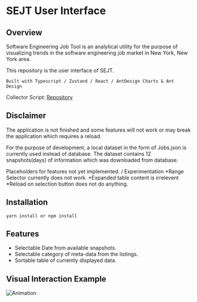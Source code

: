 # SEJT User Interface
## Overview
Software Engineering Job Tool is an analytical utility for the purpose of visualizing trends in the software engineering job market in New York, New York area.

This repository is the user interface of SEJT.

``
Built with Typescript / Zustand / React / AntDesign Charts & Ant Design
``

  Collector Script: [Repository](https://github.com/ilyadevwork/SEJT-Project)

## Disclaimer

The application is not finished and some
features will not work or may break the application which requires a reload.

For the purpose of development, a local dataset in the form of Jobs.json is currently used instead of database. The dataset contains 12 snapshots(days) of information which was downloaded from database.

  Placeholders for features not yet implemented. / Experimentation
*Range Selector currently does not work.
*Expanded table content is irrelevent
*Reload on selection button does not do anything.



## Installation
```
yarn install or npm install
```

## Features
* Selectable Date from available snapshots.
* Selectable category of meta-data from the listings.
* Sortable table of currently displayed data.

## Visual Interaction Example
![Animation](https://user-images.githubusercontent.com/56001020/175849184-1f3a96df-a13e-4bb2-bd3c-96955be9d885.gif)
